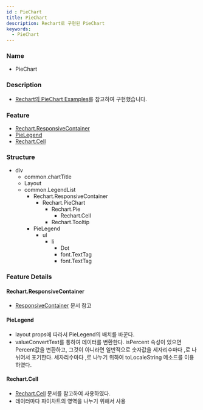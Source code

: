 ```yaml
---
id : PieChart
title: PieChart
description: Rechart로 구현된 PieChart
keywords:
  - PieChart
---
```


### Name
* PieChart

### Description
* [Rechart의 PieChart Examples](https://recharts.org/en-US/examples/PieChartWithPaddingAngle)를 참고하여 구현했습니다.

### Feature
  - [Rechart.ResponsiveContainer](#Rechart.ResponsiveContainer)
  - [PieLegend](#PieLegend)
  - [Rechart.Cell](#Rechart.Cell)

### Structure
  - div
    - common.chartTitle
    - Layout
    - common.LegendList
      - Rechart.ResponsiveContainer
        - Rechart.PieChart
          - Rechart.Pie
            - Rechart.Cell
          - Rechart.Tooltip
      - PieLegend
        - ul
          - li
            - Dot
            - font.TextTag
            - font.TextTag

### Feature Details

#### Rechart.ResponsiveContainer
- [ResponsiveContainer](https://recharts.org/en-US/api/ResponsiveContainer) 문서 참고

#### PieLegend
- layout props에 따라서 PieLegend의 배치를 바꾼다.
- valueConvertText를 통하여 데이터를 변환한다. isPercent 속성이 있으면 Percent값을 변환하고, 그것이 아니라면 일반적으로 숫자값을 세자리수마다 ,로 나뉘어서 표기한다. 세자리수마다 ,로 나누기 위하여 toLocaleString 메소드를 이용하였다.

#### Rechart.Cell
 - [Rechart.Cell](https://recharts.org/en-US/api/Cell) 문서를 참고하여 사용하였다.
 - 데이터마다 파이차트의 영역을 나누기 위해서 사용
